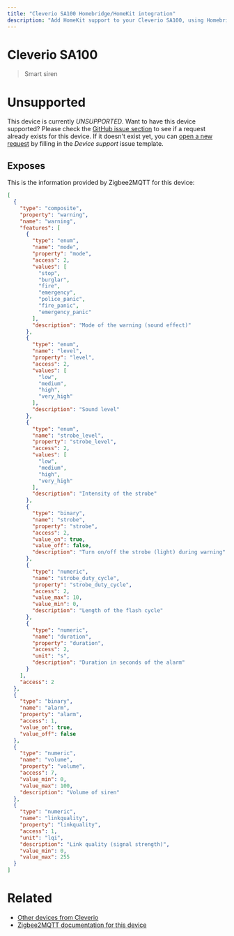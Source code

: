 ```yaml
---
title: "Cleverio SA100 Homebridge/HomeKit integration"
description: "Add HomeKit support to your Cleverio SA100, using Homebridge, Zigbee2MQTT and homebridge-z2m."
---
```

<!---
This file has been GENERATED using src/docgen/docgen.ts
DO NOT EDIT THIS FILE MANUALLY!
-->
# Cleverio SA100
> Smart siren


# Unsupported

This device is currently *UNSUPPORTED*.
Want to have this device supported? Please check the [GitHub issue section](https://github.com/itavero/homebridge-z2m/issues?q=SA100) to see if a request already exists for this device.
If it doesn't exist yet, you can [open a new request](https://github.com/itavero/homebridge-z2m/issues/new?assignees=&labels=enhancement&template=device_support.yml&title=%5BDevice%5D+Cleverio%20SA100&model=Cleverio%20SA100&exposes=%5B%0A%20%20%7B%0A%20%20%20%20%22type%22%3A%20%22composite%22%2C%0A%20%20%20%20%22property%22%3A%20%22warning%22%2C%0A%20%20%20%20%22name%22%3A%20%22warning%22%2C%0A%20%20%20%20%22features%22%3A%20%5B%0A%20%20%20%20%20%20%7B%0A%20%20%20%20%20%20%20%20%22type%22%3A%20%22enum%22%2C%0A%20%20%20%20%20%20%20%20%22name%22%3A%20%22mode%22%2C%0A%20%20%20%20%20%20%20%20%22property%22%3A%20%22mode%22%2C%0A%20%20%20%20%20%20%20%20%22access%22%3A%202%2C%0A%20%20%20%20%20%20%20%20%22values%22%3A%20%5B%0A%20%20%20%20%20%20%20%20%20%20%22stop%22%2C%0A%20%20%20%20%20%20%20%20%20%20%22burglar%22%2C%0A%20%20%20%20%20%20%20%20%20%20%22fire%22%2C%0A%20%20%20%20%20%20%20%20%20%20%22emergency%22%2C%0A%20%20%20%20%20%20%20%20%20%20%22police_panic%22%2C%0A%20%20%20%20%20%20%20%20%20%20%22fire_panic%22%2C%0A%20%20%20%20%20%20%20%20%20%20%22emergency_panic%22%0A%20%20%20%20%20%20%20%20%5D%2C%0A%20%20%20%20%20%20%20%20%22description%22%3A%20%22Mode%20of%20the%20warning%20(sound%20effect)%22%0A%20%20%20%20%20%20%7D%2C%0A%20%20%20%20%20%20%7B%0A%20%20%20%20%20%20%20%20%22type%22%3A%20%22enum%22%2C%0A%20%20%20%20%20%20%20%20%22name%22%3A%20%22level%22%2C%0A%20%20%20%20%20%20%20%20%22property%22%3A%20%22level%22%2C%0A%20%20%20%20%20%20%20%20%22access%22%3A%202%2C%0A%20%20%20%20%20%20%20%20%22values%22%3A%20%5B%0A%20%20%20%20%20%20%20%20%20%20%22low%22%2C%0A%20%20%20%20%20%20%20%20%20%20%22medium%22%2C%0A%20%20%20%20%20%20%20%20%20%20%22high%22%2C%0A%20%20%20%20%20%20%20%20%20%20%22very_high%22%0A%20%20%20%20%20%20%20%20%5D%2C%0A%20%20%20%20%20%20%20%20%22description%22%3A%20%22Sound%20level%22%0A%20%20%20%20%20%20%7D%2C%0A%20%20%20%20%20%20%7B%0A%20%20%20%20%20%20%20%20%22type%22%3A%20%22enum%22%2C%0A%20%20%20%20%20%20%20%20%22name%22%3A%20%22strobe_level%22%2C%0A%20%20%20%20%20%20%20%20%22property%22%3A%20%22strobe_level%22%2C%0A%20%20%20%20%20%20%20%20%22access%22%3A%202%2C%0A%20%20%20%20%20%20%20%20%22values%22%3A%20%5B%0A%20%20%20%20%20%20%20%20%20%20%22low%22%2C%0A%20%20%20%20%20%20%20%20%20%20%22medium%22%2C%0A%20%20%20%20%20%20%20%20%20%20%22high%22%2C%0A%20%20%20%20%20%20%20%20%20%20%22very_high%22%0A%20%20%20%20%20%20%20%20%5D%2C%0A%20%20%20%20%20%20%20%20%22description%22%3A%20%22Intensity%20of%20the%20strobe%22%0A%20%20%20%20%20%20%7D%2C%0A%20%20%20%20%20%20%7B%0A%20%20%20%20%20%20%20%20%22type%22%3A%20%22binary%22%2C%0A%20%20%20%20%20%20%20%20%22name%22%3A%20%22strobe%22%2C%0A%20%20%20%20%20%20%20%20%22property%22%3A%20%22strobe%22%2C%0A%20%20%20%20%20%20%20%20%22access%22%3A%202%2C%0A%20%20%20%20%20%20%20%20%22value_on%22%3A%20true%2C%0A%20%20%20%20%20%20%20%20%22value_off%22%3A%20false%2C%0A%20%20%20%20%20%20%20%20%22description%22%3A%20%22Turn%20on%2Foff%20the%20strobe%20(light)%20during%20warning%22%0A%20%20%20%20%20%20%7D%2C%0A%20%20%20%20%20%20%7B%0A%20%20%20%20%20%20%20%20%22type%22%3A%20%22numeric%22%2C%0A%20%20%20%20%20%20%20%20%22name%22%3A%20%22strobe_duty_cycle%22%2C%0A%20%20%20%20%20%20%20%20%22property%22%3A%20%22strobe_duty_cycle%22%2C%0A%20%20%20%20%20%20%20%20%22access%22%3A%202%2C%0A%20%20%20%20%20%20%20%20%22value_max%22%3A%2010%2C%0A%20%20%20%20%20%20%20%20%22value_min%22%3A%200%2C%0A%20%20%20%20%20%20%20%20%22description%22%3A%20%22Length%20of%20the%20flash%20cycle%22%0A%20%20%20%20%20%20%7D%2C%0A%20%20%20%20%20%20%7B%0A%20%20%20%20%20%20%20%20%22type%22%3A%20%22numeric%22%2C%0A%20%20%20%20%20%20%20%20%22name%22%3A%20%22duration%22%2C%0A%20%20%20%20%20%20%20%20%22property%22%3A%20%22duration%22%2C%0A%20%20%20%20%20%20%20%20%22access%22%3A%202%2C%0A%20%20%20%20%20%20%20%20%22unit%22%3A%20%22s%22%2C%0A%20%20%20%20%20%20%20%20%22description%22%3A%20%22Duration%20in%20seconds%20of%20the%20alarm%22%0A%20%20%20%20%20%20%7D%0A%20%20%20%20%5D%2C%0A%20%20%20%20%22access%22%3A%202%0A%20%20%7D%2C%0A%20%20%7B%0A%20%20%20%20%22type%22%3A%20%22binary%22%2C%0A%20%20%20%20%22name%22%3A%20%22alarm%22%2C%0A%20%20%20%20%22property%22%3A%20%22alarm%22%2C%0A%20%20%20%20%22access%22%3A%201%2C%0A%20%20%20%20%22value_on%22%3A%20true%2C%0A%20%20%20%20%22value_off%22%3A%20false%0A%20%20%7D%2C%0A%20%20%7B%0A%20%20%20%20%22type%22%3A%20%22numeric%22%2C%0A%20%20%20%20%22name%22%3A%20%22volume%22%2C%0A%20%20%20%20%22property%22%3A%20%22volume%22%2C%0A%20%20%20%20%22access%22%3A%207%2C%0A%20%20%20%20%22value_min%22%3A%200%2C%0A%20%20%20%20%22value_max%22%3A%20100%2C%0A%20%20%20%20%22description%22%3A%20%22Volume%20of%20siren%22%0A%20%20%7D%2C%0A%20%20%7B%0A%20%20%20%20%22type%22%3A%20%22numeric%22%2C%0A%20%20%20%20%22name%22%3A%20%22linkquality%22%2C%0A%20%20%20%20%22property%22%3A%20%22linkquality%22%2C%0A%20%20%20%20%22access%22%3A%201%2C%0A%20%20%20%20%22unit%22%3A%20%22lqi%22%2C%0A%20%20%20%20%22description%22%3A%20%22Link%20quality%20(signal%20strength)%22%2C%0A%20%20%20%20%22value_min%22%3A%200%2C%0A%20%20%20%20%22value_max%22%3A%20255%0A%20%20%7D%0A%5D) by filling in the _Device support_ issue template.

## Exposes

This is the information provided by Zigbee2MQTT for this device:

```json
[
  {
    "type": "composite",
    "property": "warning",
    "name": "warning",
    "features": [
      {
        "type": "enum",
        "name": "mode",
        "property": "mode",
        "access": 2,
        "values": [
          "stop",
          "burglar",
          "fire",
          "emergency",
          "police_panic",
          "fire_panic",
          "emergency_panic"
        ],
        "description": "Mode of the warning (sound effect)"
      },
      {
        "type": "enum",
        "name": "level",
        "property": "level",
        "access": 2,
        "values": [
          "low",
          "medium",
          "high",
          "very_high"
        ],
        "description": "Sound level"
      },
      {
        "type": "enum",
        "name": "strobe_level",
        "property": "strobe_level",
        "access": 2,
        "values": [
          "low",
          "medium",
          "high",
          "very_high"
        ],
        "description": "Intensity of the strobe"
      },
      {
        "type": "binary",
        "name": "strobe",
        "property": "strobe",
        "access": 2,
        "value_on": true,
        "value_off": false,
        "description": "Turn on/off the strobe (light) during warning"
      },
      {
        "type": "numeric",
        "name": "strobe_duty_cycle",
        "property": "strobe_duty_cycle",
        "access": 2,
        "value_max": 10,
        "value_min": 0,
        "description": "Length of the flash cycle"
      },
      {
        "type": "numeric",
        "name": "duration",
        "property": "duration",
        "access": 2,
        "unit": "s",
        "description": "Duration in seconds of the alarm"
      }
    ],
    "access": 2
  },
  {
    "type": "binary",
    "name": "alarm",
    "property": "alarm",
    "access": 1,
    "value_on": true,
    "value_off": false
  },
  {
    "type": "numeric",
    "name": "volume",
    "property": "volume",
    "access": 7,
    "value_min": 0,
    "value_max": 100,
    "description": "Volume of siren"
  },
  {
    "type": "numeric",
    "name": "linkquality",
    "property": "linkquality",
    "access": 1,
    "unit": "lqi",
    "description": "Link quality (signal strength)",
    "value_min": 0,
    "value_max": 255
  }
]
```

# Related
* [Other devices from Cleverio](../index.md#cleverio)
* [Zigbee2MQTT documentation for this device](https://www.zigbee2mqtt.io/devices/SA100.html)